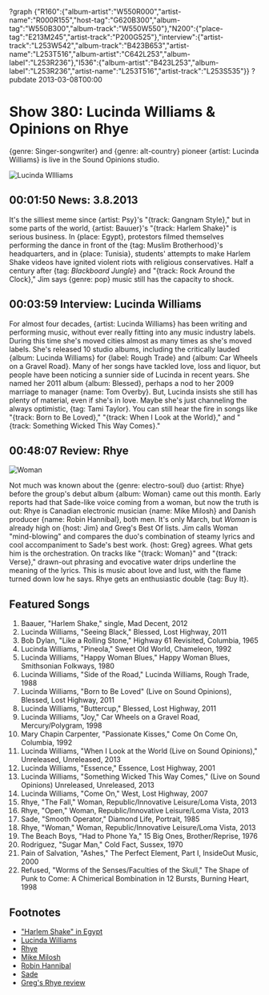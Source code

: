 ?graph {"R160":{"album-artist":"W550R000","artist-name":"R000R155","host-tag":"G620B300","album-tag":"W550B300","album-track":"W550W550"},"N200":{"place-tag":"E213M245","artist-track":"P200G525"},"interview":{"artist-track":"L253W542","album-track":"B423B653","artist-name":"L253T516","album-artist":"C642L253","album-label":"L253R236"},"I536":{"album-artist":"B423L253","album-label":"L253R236","artist-name":"L253T516","artist-track":"L253S535"}}
?pubdate 2013-03-08T00:00

# Show 380: Lucinda Williams & Opinions on Rhye 
{genre: Singer-songwriter} and {genre: alt-country} pioneer {artist: Lucinda Williams} is live in the Sound Opinions studio.

![Lucinda WIlliams](//static.soundopinions.org/images/2013/lucindawilliams1.jpg)

## 00:01:50 News: 3.8.2013
It's the silliest meme since {artist: Psy}'s "{track: Gangnam Style}," but in some parts of the world, {artist: Bauuer}'s "{track: Harlem Shake}" is serious business. In {place: Egypt}, protestors filmed themselves performing the dance in front of the {tag: Muslim Brotherhood}'s headquarters, and in {place: Tunisia}, students' attempts to make Harlem Shake videos have ignited violent riots with religious conservatives. Half a century after {tag: *Blackboard Jungle*} and "{track: Rock Around the Clock}," Jim says {genre: pop} music still has the capacity to shock.

## 00:03:59 Interview: Lucinda Williams
For almost four decades, {artist: Lucinda Williams} has been writing and performing music, without ever really fitting into any music industry labels. During this time she's moved cities almost as many times as she's moved labels. She's released 10 studio albums, including the critically lauded {album: Lucinda Williams} for {label: Rough Trade} and {album: Car Wheels on a Gravel Road}. Many of her songs have tackled love, loss and liquor, but people have been noticing a sunnier side of Lucinda in recent years. She named her 2011 album {album: Blessed}, perhaps a nod to her 2009 marriage to manager {name: Tom Overby}. But, Lucinda insists she still has plenty of material, even if she's in love. Maybe she's just channeling the always optimistic, {tag: Tami Taylor}. You can still hear the fire in songs like "{track: Born to Be Loved}," "{track: When I Look at the World}," and "{track: Something Wicked This Way Comes}."

## 00:48:07 Review: Rhye
![Woman](http://is2.mzstatic.com/image/thumb/Music/v4/a4/cd/29/a4cd2935-6f8e-a892-23f4-7d1f41b434f3/source/600x600bb.jpg "490808665/598779766")


Not much was known about the {genre: electro-soul} duo {artist: Rhye} before the group's debut album {album: Woman} came out this month. Early reports had that Sade-like voice coming from a woman, but now the truth is out: Rhye is Canadian electronic musician {name: Mike Milosh} and Danish producer {name: Robin Hannibal}, both men. It's only March, but *Woman* is already high on {host: Jim} and Greg's Best Of lists. Jim calls Woman "mind-blowing" and compares the duo's combination of steamy lyrics and cool accompaniment to Sade's best work. {host: Greg} agrees. What gets him is the orchestration. On tracks like "{track: Woman}" and "{track: Verse}," drawn-out phrasing and evocative water drips underline the meaning of the lyrics. This is music about love and lust, with the flame turned down low he says. Rhye gets an enthusiastic double {tag: Buy It}.

## Featured Songs
1. Baauer, "Harlem Shake," single, Mad Decent, 2012
2. Lucinda Williams, "Seeing Black," Blessed, Lost Highway, 2011
3. Bob Dylan, "Like a Rolling Stone," Highway 61 Revisited, Columbia, 1965
4. Lucinda Williams, "Pineola," Sweet Old World, Chameleon, 1992
5. Lucinda Williams, "Happy Woman Blues," Happy Woman Blues, Smithsonian Folkways, 1980
6. Lucinda Williams, "Side of the Road," Lucinda Williams, Rough Trade, 1988
7. Lucinda Williams, "Born to Be Loved" (Live on Sound Opinions), Blessed, Lost Highway, 2011
8. Lucinda Williams, "Buttercup," Blessed, Lost Highway, 2011
9. Lucinda Williams, "Joy," Car Wheels on a Gravel Road, Mercury/Polygram, 1998
10. Mary Chapin Carpenter, "Passionate Kisses," Come On Come On, Columbia, 1992
11. Lucinda Williams, "When I Look at the World (Live on Sound Opinions)," Unreleased, Unreleased, 2013
12. Lucinda Williams, "Essence," Essence, Lost Highway, 2001
13. Lucinda Williams, "Something Wicked This Way Comes," (Live on Sound Opinions) Unreleased, Unreleased, 2013
14. Lucinda Williams, "Come On," West, Lost Highway, 2007
15. Rhye, "The Fall," Woman, Republic/Innovative Leisure/Loma Vista, 2013
16. Rhye, "Open," Woman, Republic/Innovative Leisure/Loma Vista, 2013
17. Sade, "Smooth Operator," Diamond Life, Portrait, 1985
18. Rhye, "Woman," Woman, Republic/Innovative Leisure/Loma Vista, 2013
19. The Beach Boys, "Had to Phone Ya," 15 Big Ones, Brother/Reprise, 1976
20. Rodriguez, "Sugar Man," Cold Fact, Sussex, 1970
21. Pain of Salvation, "Ashes," The Perfect Element, Part I, InsideOut Music, 2000
22. Refused, "Worms of the Senses/Faculties of the Skull," The Shape of Punk to Come: A Chimerical Bombination in 12 Bursts, Burning Heart, 1998

## Footnotes
- ["Harlem Shake" in Egypt](https://www.youtube.com/watch?v=4AXWngXwnqk)
- [Lucinda Williams](http://www.lucindawilliams.com/)
- [Rhye](http://www.rhyemusic.com/)
- [Mike Milosh](http://miloshmakingmusic.blogspot.com/)
- [Robin Hannibal](https://myspace.com/robinhannibal)
- [Sade](http://www.sade.com/us/home/)
- [Greg's Rhye review](http://articles.chicagotribune.com/2013-03-04/entertainment/chi-rhye-album-review-20130303_1_album-review-love-affair-sound)
